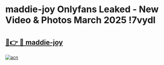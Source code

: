 # maddie-joy Onlyfans Leaked - New Video & Photos March 2025 !7vydl

# <h2><a href="https://ap5ir3.iuczelnia.edu.pl?title=maddie-joy&ref=7vydl">🔗👉 🔴 maddie-joy</a></h2>

[![acn](https://github.com/user-attachments/assets/0f9c940e-d8b0-45ae-aac7-cd30a18b3e1c)](https://ap5ir3.iuczelnia.edu.pl?title=maddie-joy&ref=7vydl)

